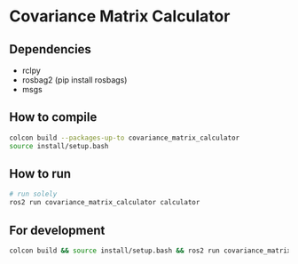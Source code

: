 # Covariance Matrix Calculator

## Dependencies
* rclpy
* rosbag2 (pip install rosbags)
* msgs

## How to compile
```sh
colcon build --packages-up-to covariance_matrix_calculator
source install/setup.bash
```

## How to run
```sh
# run solely
ros2 run covariance_matrix_calculator calculator
```

## For development
```sh 
colcon build && source install/setup.bash && ros2 run covariance_matrix_calculator calculator
```
